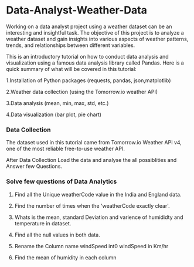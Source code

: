# Data-Analyst-Weather-Data
Working on a data analyst project using a weather dataset can be an interesting and insightful task.
The objective of this project is to analyze a weather dataset and gain insights into various aspects of weather patterns, trends, and relationships between different variables.

This is an introductory tutorial on how to conduct data analysis and visualization using a famous data analysis library called Pandas. Here is a quick summary of what will be covered in this tutorial:

1.Installation of Python packages (requests, pandas, json,matplotlib)

2.Weather data collection (using the Tomorrow.io weather API)

3.Data analysis (mean, min, max, std, etc.)

4.Data visualization (bar plot, pie chart)

### Data Collection

The dataset used in this tutorial came from Tomorrow.io Weather API v4, one of the most reliable free-to-use weather API.

After Data Collection Load the data and analyse the all possiblities and Answer few Questions.

### Solve few questions of Data Analytics

1. Find all the Unique weatherCode value in the India and England data.

2. Find the number of times when the 'weatherCode exactly clear'.

3. Whats is the mean, standard Deviation and varience of humididty and temperature in dataset.

4. Find all the null values in both data.

5. Rename the Column name windSpeed int0 windSpeed in Km/hr

6. Find the mean of humidity in each column

